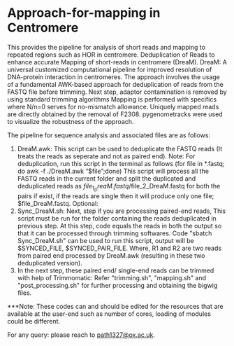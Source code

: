 # Approach-for-mapping in Centromere
This provides the pipeline for analysis of short reads and mapping to repeated regions such as HOR in centromere.
Deduplication of Reads to enhance accurate Mapping of short-reads in centromere (DreaM).
DreaM: A universal customized computational pipeline for improved resolution of DNA-protein interaction in centromeres.
	The approach involves the usage of a fundamental AWK-based approach for deduplication of reads from the FASTQ file before trimming.
	Next step, adaptor contamination is removed by using standard trimming algorithms
	Mapping is performed with specifics where N/n=0 serves for no-mismatch allowance.
	Uniquely mapped reads are directly obtained by the removal of F2308.
	pygenometracks were used to visualize the robustness of the approach.

 The pipeline for sequence analysis and associated files are as follows:

1. DreaM.awk: This script can be used to deduplicate the FASTQ reads (It treats the reads as seperate and not as paired end).
   Note: For deduplication, run this script in the terminal as follows (for file in *.fastq; do awk -f ./DreaM.awk “$file”;done)
	This script will process all the FASTQ reads in the current folder and split the duplicated and deduplicated reads as $file_1_DreaM.fastq/$file_2_DreaM.fastq for both the pairs if exist, if the reads are single then it will produce only one file; $file_DreaM.fastq.
Optional:
2. Sync_DreaM.sh: Next, step if you are processing paired-end reads, This script must be run for the folder containing the reads deduplicated in previous step.
   	At this step, code equals the reads in both the output so that it can be processed through trimming softwares. Code "sbatch Sync_DreaM.sh" can be used to run this script, output will be $SYNCED_FILE, $SYNCED_PAIR_FILE.
   	Where, R1 and R2 are two reads from paired end processed by DreaM.awk (resulting in these two deduplicated version).
3. In the next step, these paired end/ single-end reads can be trimmed with help of Trimmomatic:
   Refer "trimming.sh", "mapping.sh" and "post_processing.sh" for further processing and obtaining the bigwig files.

***Note: These codes can and should be edited for the resources that are available at the user-end such as number of cores, loading of modules could be different.

For any query: please reach to path1327@ox.ac.uk.
